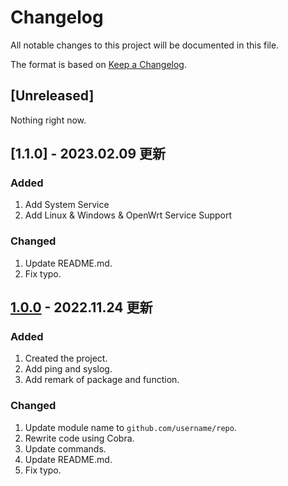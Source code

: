 # Changelog

All notable changes to this project will be documented in this file.

The format is based on [Keep a Changelog](https://keepachangelog.com/en/1.0.0/).

## [Unreleased]

Nothing right now.

## [1.1.0] - 2023.02.09 更新

### Added

1. Add System Service
3. Add Linux & Windows & OpenWrt Service Support

### Changed

1. Update README.md.
2. Fix typo.

## [1.0.0] - 2022.11.24 更新

### Added
1. Created the project.
2. Add ping and syslog.
3. Add remark of package and function.

### Changed
1. Update module name to `github.com/username/repo`.
2. Rewrite code using Cobra.
3. Update commands.
4. Update README.md.
5. Fix typo.

[1.0.0]: https://github.com/a76yyyy/HustWebAuth/releases/tag/v1.0.0
